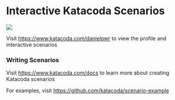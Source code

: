 # Interactive Katacoda Scenarios

[![](http://shields.katacoda.com/katacoda/danielpwr/count.svg)](https://www.katacoda.com/danielpwr "Get your profile on Katacoda.com")

Visit https://www.katacoda.com/danielpwr to view the profile and interactive scenarios

### Writing Scenarios
Visit https://www.katacoda.com/docs to learn more about creating Katacoda scenarios

For examples, visit https://github.com/katacoda/scenario-example
